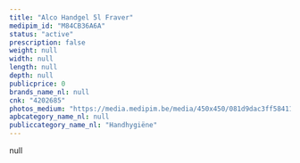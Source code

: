 ```yaml
---
title: "Alco Handgel 5l Fraver"
medipim_id: "M84CB36A6A"
status: "active"
prescription: false
weight: null
width: null
length: null
depth: null
publicprice: 0
brands_name_nl: null
cnk: "4202685"
photos_medium: "https://media.medipim.be/media/450x450/081d9dac3ff5841121605b52d7ca9d58.jpg"
apbcategory_name_nl: null
publiccategory_name_nl: "Handhygiëne"
---
```

null
